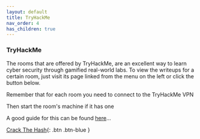 ```yaml
---
layout: default
title: TryHackMe
nav_order: 4
has_children: true
---
```


### TryHackMe
The rooms that are offered by TryHackMe, are an excellent way to learn cyber security through gamified real-world labs. 
To view the writeups for a certain room, just visit its page linked from the menu on the left or click the button below.

Remember that for each room you need to connect to the TryHackMe VPN 

Then start the room's machine if it has one

A good guide for this can be found [here](https://tryhackme.com/access)... 




[Crack The Hash](https://twinston-66.github.io/HackThePlanet/TryHackMe/CrackTheHash){: .btn .btn-blue }
